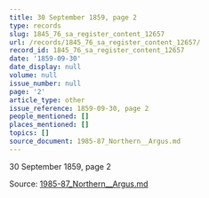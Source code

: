```yaml
---
title: 30 September 1859, page 2
type: records
slug: 1845_76_sa_register_content_12657
url: /records/1845_76_sa_register_content_12657/
record_id: 1845_76_sa_register_content_12657
date: '1859-09-30'
date_display: null
volume: null
issue_number: null
page: '2'
article_type: other
issue_reference: 1859-09-30, page 2
people_mentioned: []
places_mentioned: []
topics: []
source_document: 1985-87_Northern__Argus.md
---
```


30 September 1859, page 2

Source: [1985-87_Northern__Argus.md](/downloads/markdown/1985-87_Northern__Argus.md)
